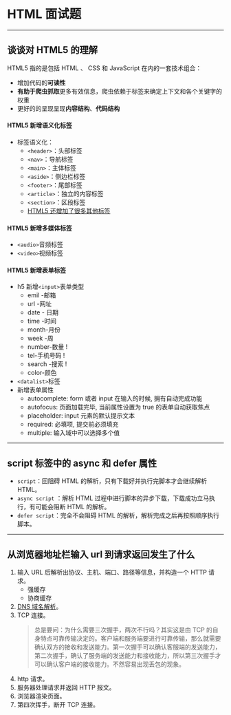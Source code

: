 # HTML 面试题

---

## 谈谈对 HTML5 的理解

HTML5 指的是包括 HTML 、 CSS 和 JavaScript 在内的一套技术组合：

- 增加代码的**可读性**
- **有助于爬虫抓取**更多有效信息，爬虫依赖于标签来确定上下文和各个关键字的权重
- 更好的的呈现呈现**内容结构**、**代码结构**

#### HTML5 新增语义化标签

- 标签语义化：
  - `<header>`：头部标签
  - `<nav>`：导航标签
  - `<main>`：主体标签
  - `<aside>`：侧边栏标签
  - `<footer>`：尾部标签
  - `<article>`：独立的内容标签
  - `<section>`：区段标签
  - [HTML5 还增加了很多其他标签](https://developer.mozilla.org/zh-CN/docs/Web/HTML/Element)

#### HTML5 新增多媒体标签

- `<audio>`音频标签
- `<video>`视频标签

#### HTML5 新增表单标签

- h5 新增`<input>`表单类型
  - emil -邮箱
  - url -网址
  - date - 日期
  - time -时间
  - month-月份
  - week -周
  - number-数量 !
  - tel-手机号码 !
  - search -搜索 !
  - color-颜色
- `<datalist>`标签
- 新增表单属性
  - autocomplete: form 或者 input 在输入的时候, 拥有自动完成功能
  - autofocus: 页面加载完毕, 当前属性设置为 true 的表单自动获取焦点
  - placeholder: input 元素的默认提示文本
  - required: 必填项, 提交前必须填充
  - multiple: 输入域中可以选择多个值

---

## script 标签中的 async 和 defer 属性

- `script`：回阻碍 HTML 的解析，只有下载好并执行完脚本才会继续解析 HTML。
- `async script` ：解析 HTML 过程中进行脚本的异步下载，下载成功立马执行，有可能会阻断 HTML 的解析。
- `defer script`：完全不会阻碍 HTML 的解析，解析完成之后再按照顺序执行脚本。

---

## 从浏览器地址栏输入 url 到请求返回发生了什么

1. 输入 URL 后解析出协议、主机、端口、路径等信息，并构造一个 HTTP 请求。
   - 强缓存
   - 协商缓存
2. [DNS 域名解析](https://juejin.cn/post/6990344840181940261)。
3. TCP 连接。
   > 总是要问：为什么需要三次握手，两次不行吗？其实这是由 TCP 的自身特点可靠传输决定的。客户端和服务端要进行可靠传输，那么就需要确认双方的接收和发送能力。第一次握手可以确认客服端的发送能力，第二次握手，确认了服务端的发送能力和接收能力，所以第三次握手才可以确认客户端的接收能力。不然容易出现丢包的现象。
4. http 请求。
5. 服务器处理请求并返回 HTTP 报文。
6. 浏览器渲染页面。
7. 第四次挥手，断开 TCP 连接。
